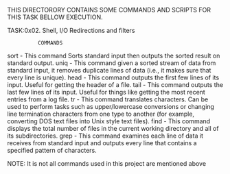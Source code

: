 THIS DIRECTORORY CONTAINS SOME COMMANDS AND SCRIPTS FOR THIS TASK BELLOW EXECUTION.

TASK:0x02. Shell, I/O Redirections and filters

              COMMANDS
sort - This command Sorts standard input then outputs the sorted result on standard output.
uniq - This command given a sorted stream of data from standard input, it removes duplicate lines of data (i.e., it makes sure that 
       every line is unique).
head - This command outputs the first few lines of its input. Useful for getting the header of a file.
tail - This command outputs the last few lines of its input. Useful for things like getting the most recent entries from a log file.
tr   - This command translates characters. Can be used to perform tasks such as upper/lowercase conversions or changing line termination       characters from one type to another (for example, converting DOS text files into Unix style text files).
find - This command displays the total number of files in the current working directory and all of its subdirectories.
grep - This command examines each line of data it receives from standard input and outputs every line that contains a specified pattern        of characters.

NOTE: It is not all commands used in this project are mentioned above

 
